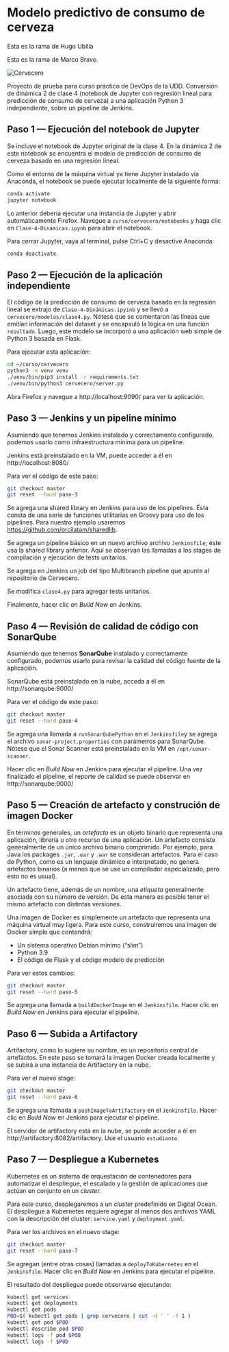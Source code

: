 # Modelo predictivo de consumo de cerveza
Esta es la rama de Hugo Ubilla

Esta es la rama de Marco Bravo.

![Cervecero](https://raw.githubusercontent.com/orcilatam/cervecero/master/cervecero/static/img/cervecero.png)

Proyecto de prueba para curso práctico de DevOps de la UDD. Conversión de dinámica 2 de clase 4 (notebook de Jupyter con regresión lineal para predicción de consumo de cerveza) a una aplicación Python 3 independiente, sobre un pipeline de Jenkins.

## Paso 1 — Ejecución del notebook de Jupyter

Se incluye el notebook de Jupyter original de la clase 4. En la dinámica 2 de este notebook se encuentra el modelo de predicción de consumo de cerveza basado en una regresión lineal.

Como el entorno de la máquina virtual ya tiene Jupyter instalado vía Anaconda, el notebook se puede ejecutar localmente de la siguiente forma:

```sh
conda activate
jupyter notebook
```

Lo anterior debería ejecutar una instancia de Jupyter y abrir automáticamente Firefox. Navegue a `curso/cervecero/notebooks` y haga clic en `Clase-4-Dinámicas.ipynb` para abrir el notebook.

Para cerrar Jupyter, vaya al terminal, pulse Ctrl+C y desactive Anaconda:

```sh
conda deactivate
```

## Paso 2 — Ejecución de la aplicación independiente

El código de la predicción de consumo de cerveza basado en la regresión lineal se extrajo de `Clase-4-Dinámicas.ipyinb` y se llevó a `cervecero/modelos/clase4.py`. Nótese que se comentaron las líneas que emitían información del dataset y se encapsuló la lógica en una función `resultado`. Luego, este modelo se incorporó a una aplicación web simple de Python 3 basada en Flask.

Para ejecutar esta aplicación:

```sh
cd ~/curso/cervecero
python3 -m venv venv
./venv/bin/pip3 install -r requirements.txt
./venv/bin/python3 cervecero/server.py
```

Abra Firefox y navegue a http://localhost:9090/ para ver la aplicación.


## Paso 3 — Jenkins y un pipeline mínimo

Asumiendo que tenemos Jenkins instalado y correctamente configurado, podemos usarlo como infraestructura mínima para un pipeline.

Jenkins está preinstalado en la VM, puede acceder a él en http://localhost:8080/

Para ver el código de este paso:

```sh
git checkout master
git reset --hard paso-3
```

Se agrega una shared library en Jenkins para uso de los pipelines. Ésta consta de una serie de funciones utilitarias en Groovy para uso de los pipelines. Para nuestro ejemplo usaremos https://github.com/orcilatam/sharedlib.

Se agrega un pipeline básico en un nuevo archivo archivo `Jenkinsfile`; éste usa la shared library anterior. Aquí se observan las llamadas a los stages de compilación y ejecución de tests unitarios.

Se agrega en Jenkins un job del tipo Multibranch pipeline que apunte al repositorio de Cervecero.

Se modifica `clase4.py` para agregar tests unitarios.

Finalmente, hacer clic en _Build Now_ en Jenkins.


## Paso 4 — Revisión de calidad de código con SonarQube

Asumiendo que tenemos **SonarQube** instalado y correctamente configurado, podemos usarlo para revisar la calidad del código fuente de la aplicación.

SonarQube está preinstalado en la nube, acceda a él en http://sonarqube:9000/

Para ver el código de este paso:

```sh
git checkout master
git reset --hard paso-4
```

Se agrega una llamada a `runSonarQubePython` en el `Jenkinsfile`y se agrega el archivo `sonar-project.properties` con parámetros para SonarQube. Nótese que el Sonar Scanner está preinstalado en la VM en `/opt/sonar-scanner`.

Hacer clic en *Build Now* en Jenkins para ejecutar el pipeline. Una vez finalizado el pipeline, el reporte de calidad se puede observar en http://sonarqube:9000/


## Paso 5 — Creación de artefacto y construción de imagen Docker

En términos generales, un _artefacto_ es un objeto binario que representa una aplicación, librería u otro recurso de una aplicación. Un artefacto consiste generalmente de un único archivo binario comprimido. Por ejemplo, para Java los packages `.jar`, `.ear` y `.war` se consideran artefactos. Para el caso de Python, como es un lenguaje dinámico e interpretado, no genera artefactos binarios (a menos que se use un compilador especializado, pero esto no es usual).

Un artefacto tiene, además de un nombre, una *etiqueta* generalmente asociada con su número de versión. De esta manera es posible tener el mismo artefacto con distintas versiones.

Una imagen de Docker es simplemente un artefacto que representa una máquina virtual muy ligera. Para este curso, construiremos una imagen de Docker simple que contendrá:

- Un sistema operativo Debian mínimo (“slim”)
- Python 3.9
- El código de Flask y el código modelo de predicción

Para ver estos cambios:

```sh
git checkout master
git reset --hard paso-5
```

Se agrega una llamada a `buildDockerImage` en el `Jenkinsfile`.  Hacer clic en *Build Now* en Jenkins para ejecutar el pipeline.


## Paso 6 — Subida a Artifactory

Artifactory, como lo sugiere su nombre, es un repositorio central de artefactos. En este paso se tomará la imagen Docker creada localmente y se subirá a una instancia de Artifactory en la nube.

Para ver el nuevo stage:

```sh
git checkout master
git reset --hard paso-6
```

Se agrega una llamada a `pushImageToArtifactory` en el `Jenkinsfile`.  Hacer clic en *Build Now* en Jenkins para ejecutar el pipeline.

El servidor de artifactory está en la nube, se puede acceder a él en http://artifactory:8082/artifactory. Use el usuario `estudiante`.


## Paso 7 — Despliegue a Kubernetes

Kubernetes es un sistema de orquestación de contenedores para automatizar el despliegue, el escalado y la gestión de aplicaciones que actúan en conjunto en un *cluster*.

Para este curso, desplegaremos a un *cluster* predefinido en Digital Ocean. El despliegue a Kubernetes requiere agregar al menos dos archivos YAML con la descripción del cluster: `service.yaml` y `deployment.yaml`.

Para ver los archivos en el nuevo stage:

```sh
git checkout master
git reset --hard paso-7
```

Se agregan (entre otras cosas) llamadas a  `deployToKubernetes` en el `Jenkinsfile`.  Hacer clic en *Build Now* en Jenkins para ejecutar el pipeline.

El resultado del despliegue puede observarse ejecutando:

```sh
kubectl get services
kubectl get deployments
kubectl get pods
POD=$( kubectl get pods | grep cervecero | cut -d ' ' -f 1 )
kubectl get pod $POD
kubectl describe pod $POD
kubectl logs -f pod $POD
kubectl logs -f $POD
```
